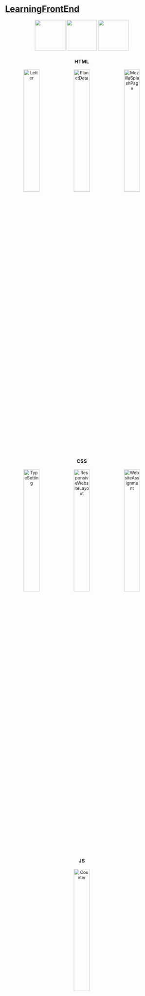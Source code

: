 # [LearningFrontEnd](https://satyamvyas04.github.io/LearningFrontEnd/)
<p align='center'><img src="https://user-images.githubusercontent.com/74038190/238200426-29fd6286-4e7b-4d6c-818f-c4765d5e39a9.gif" width='100'>
<img src="https://user-images.githubusercontent.com/74038190/238200428-67f477ed-6624-42da-99f0-1a7b1a16eecb.gif" width='100'>
<img src="https://user-images.githubusercontent.com/74038190/212257454-16e3712e-945a-4ca2-b238-408ad0bf87e6.gif" width='100'>
</p>

<h3 align='center'>HTML</h3>
<p align="center">
  <a href = 'https://satyamvyas04.github.io/LearningFrontEnd/HTMLBasics/Letter/Letter.html' ><img src="https://drive.google.com/uc?export=view&id=113r9wecqjhXtHsUs-eFeTLWS0mS0equa" width="32%" alt='Letter'/></a>
  <a href = 'https://satyamvyas04.github.io/LearningFrontEnd/HTMLBasics/PlanetData/blank-template.html' ><img src="https://drive.google.com/uc?export=view&id=1LGftmIzk-zIhko5rWx0-ZO0ArZ-keWey" width="32%" alt='PlanetData'/></a>
  <a href = 'https://satyamvyas04.github.io/LearningFrontEnd/HTMLBasics/MozillaSplash/index.html' ><img src="https://drive.google.com/uc?export=view&id=1wteYfhd3_a84A9vrL_S3xZwRkgP0Tg53" width="32%" alt='MozillaSplashPage'/></a>
</p>

<h3 align='center'>CSS</h3>
<p align="center">
  <a href = 'https://satyamvyas04.github.io/LearningFrontEnd/CSSBasics/TypesettingHomePage/main.html' ><img src="https://drive.google.com/uc?export=view&id=17KjLA6z_skV1Ae0anvDRfBczzPe_zkLW" width="32%" alt='TypeSetting'/></a>
  <a href = 'https://satyamvyas04.github.io/LearningFrontEnd/CSSBasics/ResponsiveWebsite/home.html' ><img src="https://drive.google.com/uc?export=view&id=1jREwppTV4orBgtWAGISH4X72CJOZLyyh" width="32%" alt='ResponsiveWebsiteLayout'/></a>
  <a href = 'https://satyamvyas04.github.io/LearningFrontEnd/CSSBasics/WebsiteAssignment/home.html' ><img src="https://drive.google.com/uc?export=view&id=1u_1FdWX32DDO7t1GiyOGdFO4iNibewkP" width="32%" alt='WebsiteAssignment'/></a>
</p>

<h3 align='center'>JS</h3>
<p align="center">
  <a href = 'https://satyamvyas04.github.io/LearningFrontEnd/JSBasics/Counter/counter.html' ><img src="https://drive.google.com/uc?export=view&id=1lae46aV_Y5abTTZMVQ2ErjKa8HvH57Cf" width="32%" alt='Counter'/></a>
</p>

<h3 align='center'>Projects</h3>
<p align="center">
  <a href = 'https://satyamvyas04.github.io/LearningFrontEnd/FrontEndMentor/QR%20Code/index.html' ><img src="https://drive.google.com/uc?export=view&id=1lDapiaSMPCoY8Yzdxws9r7xe6thmrT_s" width="32%" alt='QrCodeCard'/></a>
</p>


---

## Repository Structure

The repository is organized into three main sections: HTML Basics, CSS Basics, and JS Basics. Each section contains subfolders for various small projects and exercises to help you practice and build your skills gradually.

### HTML Basics

In this section, you'll find projects and exercises related to HTML, the markup language used to structure web content. The projects here will cover essential HTML concepts and provide hands-on experience in creating web pages. For more in-depth information and documentation on HTML, refer to [MDN Web Docs](https://developer.mozilla.org/en-US/docs/Web/HTML).

### CSS Basics

The CSS Basics section focuses on Cascading Style Sheets (CSS), which is used to control the presentation and layout of web pages. You'll work on projects to style HTML elements and make web pages visually appealing. To explore CSS in greater detail and access comprehensive resources, check out [MDN Web Docs](https://developer.mozilla.org/en-US/docs/Web/CSS) and [FreeCodeCamp CSS Videos](https://www.freecodecamp.org/).

### JS Basics

The JS Basics section delves into JavaScript, a powerful programming language that adds interactivity and functionality to web pages. You'll find projects and exercises to help you understand JavaScript's core concepts. For guidance and additional learning materials on JavaScript, refer to [MDN Web Docs](https://developer.mozilla.org/en-US/docs/Web/JavaScript) and [FreeCodeCamp JavaScript Videos](https://www.freecodecamp.org/).

## Contributing

If you have suggestions for improvements or would like to contribute additional learning resources, please feel free to open an issue or submit a pull request. Your contributions are welcome and can help others in their learning journey.

Happy learning, and enjoy your front-end development journey!

